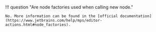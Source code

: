 !!! question "Are node factories used when calling new node<Concept>."

    No. More information can be found in the [official documentation](https://www.jetbrains.com/help/mps/editor-actions.html#node_factories).